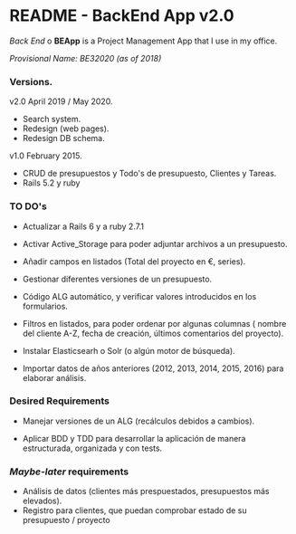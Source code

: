 # README - BackEnd App v2.0
*Back End*  o **BEApp** is a Project Management App that I use in my office.

*Provisional Name: BE32020 (as of 2018)*

### Versions.

v2.0 April 2019 / May 2020.
- Search system.
- Redesign (web pages).
- Redesign DB schema.

v1.0 February 2015.
- CRUD de presupuestos y Todo's de presupuesto, Clientes y Tareas.
- Rails 5.2 y ruby 


### TO DO's
* Actualizar a Rails 6 y a ruby 2.7.1

* Activar Active_Storage para poder adjuntar archivos a un presupuesto.

* Añadir campos en listados (Total del proyecto en €, series).

* Gestionar diferentes versiones de un presupuesto.

* Código ALG automático, y verificar valores introducidos en los formularios.

* Filtros en listados, para poder ordenar por algunas columnas ( nombre del cliente A-Z, fecha de creación, últimos comentarios del proyecto).

* Instalar Elasticsearh o Solr (o algún motor de búsqueda).

* Importar datos de años anteriores (2012, 2013, 2014, 2015, 2016) para elaborar análisis.



### Desired Requirements

* Manejar versiones de un ALG (recálculos debidos a cambios).

* Aplicar BDD y TDD para desarrollar la aplicación de manera estructurada, organizada y con tests.

### *Maybe-later* requirements

* Análisis de datos (clientes más prespuestados, presupuestos más elevados).
* Registro para clientes, que puedan comprobar estado de su presupuesto / proyecto
